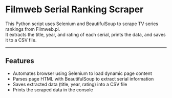 # Filmweb Serial Ranking Scraper

This Python script uses Selenium and BeautifulSoup to scrape TV series rankings from Filmweb.pl.  
It extracts the title, year, and rating of each serial, prints the data, and saves it to a CSV file.

---

## Features

- Automates browser using Selenium to load dynamic page content
- Parses page HTML with BeautifulSoup to extract serial information
- Saves extracted data (title, year, rating) into a CSV file
- Prints the scraped data in the console
